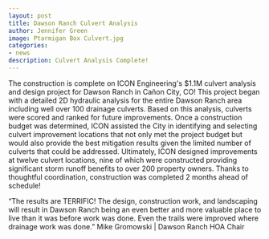 ```yaml
---
layout: post
title: Dawson Ranch Culvert Analysis
author: Jennifer Green
image: Ptarmigan Box Culvert.jpg
categories:
- news
description: Culvert Analysis Complete!
---
```


The construction is complete on ICON Engineering's $1.1M culvert analysis and design project for Dawson Ranch in Cañon City, CO! This project began with a detailed 2D hydraulic analysis for the entire Dawson Ranch area including well over 100 drainage culverts. Based on this analysis, culverts were scored and ranked for future improvements. Once a construction budget was determined, ICON assisted the City in identifying and selecting culvert improvement locations that not only met the project budget but would also provide the best mitigation results given the limited number of culverts that could be addressed. Ultimately, ICON designed improvements at twelve culvert locations, nine of which were constructed providing significant storm runoff benefits to over 200 property owners. Thanks to thoughtful coordination, construction was completed 2 months ahead of schedule!

“The results are TERRIFIC! The design, construction work, and landscaping will result in Dawson Ranch being an even better and more valuable place to live than it was before work was done. Even the trails were improved where drainage work was done.” Mike Gromowski | Dawson Ranch HOA Chair
